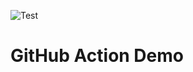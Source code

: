 ![Test](https://github.com/JennieSH/github-action-demo/actions/workflows/main.yml/badge.svg)

# GitHub Action Demo
